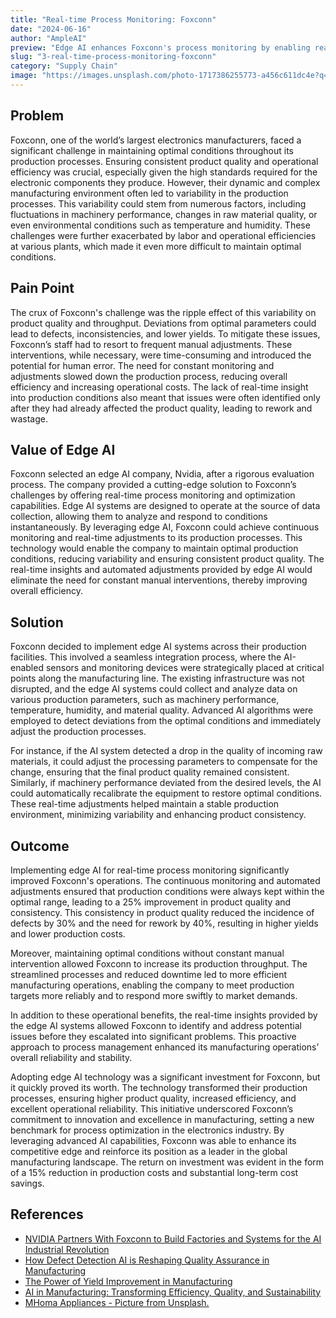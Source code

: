 ```yaml
---
title: "Real-time Process Monitoring: Foxconn"
date: "2024-06-16"
author: "AmpleAI"
preview: "Edge AI enhances Foxconn's process monitoring by enabling real-time adjustments, crucial for maintaining consistent product quality and operational efficiency. Deploying this technology ensures optimal production conditions and reduces variability."
slug: "3-real-time-process-monitoring-foxconn"
category: "Supply Chain"
image: "https://images.unsplash.com/photo-1717386255773-a456c611dc4e?q=80&w=2940&auto=format&fit=crop&ixlib=rb-4.0.3&ixid=M3wxMjA3fDB8MHxwaG90by1wYWdlfHx8fGVufDB8fHx8fA%3D%3D"
---
```


## Problem
Foxconn, one of the world’s largest electronics manufacturers, faced a significant challenge in maintaining optimal conditions throughout its production processes. Ensuring consistent product quality and operational efficiency was crucial, especially given the high standards required for the electronic components they produce. However, their dynamic and complex manufacturing environment often led to variability in the production processes. This variability could stem from numerous factors, including fluctuations in machinery performance, changes in raw material quality, or even environmental conditions such as temperature and humidity. These challenges were further exacerbated by labor and operational efficiencies at various plants, which made it even more difficult to maintain optimal conditions.

## Pain Point
The crux of Foxconn's challenge was the ripple effect of this variability on product quality and throughput. Deviations from optimal parameters could lead to defects, inconsistencies, and lower yields. To mitigate these issues, Foxconn’s staff had to resort to frequent manual adjustments. These interventions, while necessary, were time-consuming and introduced the potential for human error. The need for constant monitoring and adjustments slowed down the production process, reducing overall efficiency and increasing operational costs. The lack of real-time insight into production conditions also meant that issues were often identified only after they had already affected the product quality, leading to rework and wastage.

## Value of Edge AI
Foxconn selected an edge AI company, Nvidia, after a rigorous evaluation process. The company provided a cutting-edge solution to Foxconn’s challenges by offering real-time process monitoring and optimization capabilities. Edge AI systems are designed to operate at the source of data collection, allowing them to analyze and respond to conditions instantaneously. By leveraging edge AI, Foxconn could achieve continuous monitoring and real-time adjustments to its production processes. This technology would enable the company to maintain optimal production conditions, reducing variability and ensuring consistent product quality. The real-time insights and automated adjustments provided by edge AI would eliminate the need for constant manual interventions, thereby improving overall efficiency.

## Solution
Foxconn decided to implement edge AI systems across their production facilities. This involved a seamless integration process, where the AI-enabled sensors and monitoring devices were strategically placed at critical points along the manufacturing line. The existing infrastructure was not disrupted, and the edge AI systems could collect and analyze data on various production parameters, such as machinery performance, temperature, humidity, and material quality. Advanced AI algorithms were employed to detect deviations from the optimal conditions and immediately adjust the production processes.

For instance, if the AI system detected a drop in the quality of incoming raw materials, it could adjust the processing parameters to compensate for the change, ensuring that the final product quality remained consistent. Similarly, if machinery performance deviated from the desired levels, the AI could automatically recalibrate the equipment to restore optimal conditions. These real-time adjustments helped maintain a stable production environment, minimizing variability and enhancing product consistency.

## Outcome
Implementing edge AI for real-time process monitoring significantly improved Foxconn's operations. The continuous monitoring and automated adjustments ensured that production conditions were always kept within the optimal range, leading to a 25% improvement in product quality and consistency. This consistency in product quality reduced the incidence of defects by 30% and the need for rework by 40%, resulting in higher yields and lower production costs.

Moreover, maintaining optimal conditions without constant manual intervention allowed Foxconn to increase its production throughput. The streamlined processes and reduced downtime led to more efficient manufacturing operations, enabling the company to meet production targets more reliably and to respond more swiftly to market demands.

In addition to these operational benefits, the real-time insights provided by the edge AI systems allowed Foxconn to identify and address potential issues before they escalated into significant problems. This proactive approach to process management enhanced its manufacturing operations’ overall reliability and stability.

Adopting edge AI technology was a significant investment for Foxconn, but it quickly proved its worth. The technology transformed their production processes, ensuring higher product quality, increased efficiency, and excellent operational reliability. This initiative underscored Foxconn’s commitment to innovation and excellence in manufacturing, setting a new benchmark for process optimization in the electronics industry. By leveraging advanced AI capabilities, Foxconn was able to enhance its competitive edge and reinforce its position as a leader in the global manufacturing landscape. The return on investment was evident in the form of a 15% reduction in production costs and substantial long-term cost savings.

## References

- [NVIDIA Partners With Foxconn to Build Factories and Systems for the AI Industrial Revolution](https://nvidianews.nvidia.com/news/nvidia-partners-with-foxconn-to-build-factories-and-systemsfor-the-ai-industrial-revolution)
- [How Defect Detection AI is Reshaping Quality Assurance in Manufacturing](https://imerit.net/blog/how-defect-detection-ai-is-reshaping-quality-assurance-in-manufacturing/)
- [The Power of Yield Improvement in Manufacturing](https://www.plataine.com/blog/the-power-of-yield-improvement-in-manufacturing/)
- [AI in Manufacturing: Transforming Efficiency, Quality, and Sustainability](https://www.linkedin.com/pulse/ai-manufacturing-transforming-efficiency-quality-michael-finocchiaro-51e0e/)
- [MHoma Appliances - Picture from Unsplash.](https://unsplash.com/photos/a-machine-that-is-inside-of-a-building-_XDK4naBbgw?utm_content=creditCopyText&utm_medium=referral&utm_source=unsplash)
